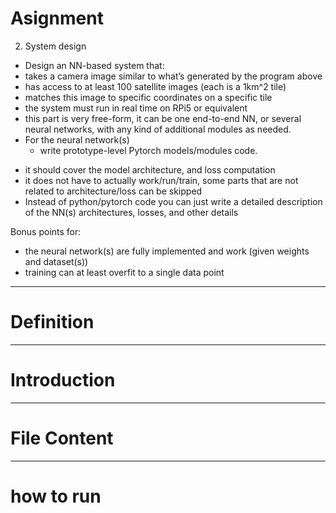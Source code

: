 # Asignment 
2. System design
- Design an NN-based system that:
- takes a camera image similar to what’s generated by the program above
- has access to at least 100 satellite images (each is a 1km^2 tile)
- matches this image to specific coordinates on a specific tile
- the system must run in real time on RPi5 or equivalent
- this part is very free-form, it can be one end-to-end NN, or several neural networks, with any kind of additional modules as needed.
- For the neural network(s)
  * write prototype-level Pytorch models/modules code.
 * it should cover the model architecture, and loss computation
 * it does not have to actually work/run/train, some parts that are not related to architecture/loss can be skipped
* Instead of python/pytorch code you can just write a detailed description of the NN(s) architectures, losses, and other details

Bonus points for:
- the neural network(s) are fully implemented and work (given weights and dataset(s))
- training can at least overfit to a single data point


---
# Definition
---
# Introduction

---
# File Content

---
# how to run
